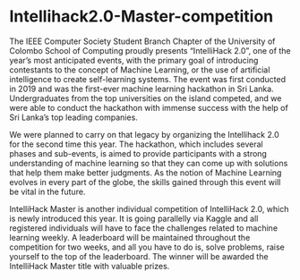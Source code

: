 # Intellihack2.0-Master-competition
The IEEE Computer Society Student Branch Chapter of the University of Colombo School of Computing proudly presents “IntelliHack 2.0”, one of the year’s most anticipated events, with the primary goal of introducing contestants to the concept of Machine Learning, or the use of artificial intelligence to create self-learning systems. The event was first conducted in 2019 and was the first-ever machine learning hackathon in Sri Lanka. Undergraduates from the top universities on the island competed, and we were able to conduct the hackathon with immense success with the help of Sri Lanka’s top leading companies.

We were planned to carry on that legacy by organizing the Intellihack 2.0 for the second time this year. The hackathon, which includes several phases and sub-events, is aimed to provide participants with a strong understanding of machine learning so that they can come up with solutions that help them make better judgments. As the notion of Machine Learning evolves in every part of the globe, the skills gained through this event will be vital in the future.

IntelliHack Master is another individual competition of IntelliHack 2.0, which is newly introduced this year. It is going parallelly via Kaggle and all registered individuals will have to face the challenges related to machine learning weekly. A leaderboard will be maintained throughout the competition for two weeks, and all you have to do is, solve problems, raise yourself to the top of the leaderboard. The winner will be awarded the IntelliHack Master title with valuable prizes.